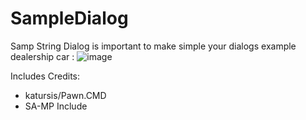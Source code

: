 # SampleDialog
Samp String Dialog is important to make simple your dialogs example dealership car :
![image](https://user-images.githubusercontent.com/88928881/147439601-ef1b5413-c265-4699-9dfb-e2300850ea0a.png)


Includes Credits:
- katursis/Pawn.CMD
- SA-MP Include

